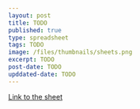 ```yaml
---
layout: post
title: TODO
published: true
type: spreadsheet
tags: TODO
image: /files/thumbnails/sheets.png
excerpt: TODO
post-date: TODO
upddated-date: TODO
---
```


[Link to the sheet](TODO_Link)
